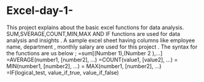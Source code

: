# Excel-day-1-
This project explains about the basic excel functions for data analysis.
SUM,SVERAGE,COUNT,MIN,MAX AND IF functions are used for data analysis and insights .
A sample excel sheet having columns like employee name, department , monthly salary are used for this project .
The syntax for the functions are us below ;
=sum[(Number 1),(Number 2 ),…]
=AVERAGE(number1, [number2], ...) 
=COUNT(value1, [value2], ...)
= MIN(number1, [number2], ...)
= MAX(number1, [number2], ...)
=IF(logical_test, value_if_true, value_if_false)

